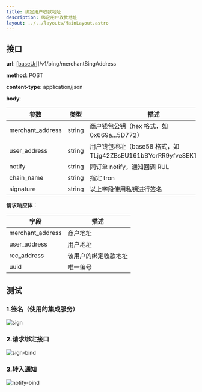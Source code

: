 ```yaml
---
title: 绑定用户收款地址
description: 绑定用户收款地址
layout: ../../layouts/MainLayout.astro
---
```



## 接口

**url**: [[baseUrl]](/zh-CN/config)/v1/bing/merchantBingAddress

**method**: POST

**content-type**: application/json

**body**:

| 参数             | 类型   | 描述                                                               |
| ---------------- | ------ | ------------------------------------------------------------------ |
| merchant_address | string | 商户钱包公钥（hex 格式，如 0x669a...5D772）    |
| user_address     | string | 用户钱包地址（base58 格式，如TLjg42ZBsEU161bBYorRR9yfve8EKTcZL9） |
| notify           | string | 同订单 notify，通知回调 RUL                                        |
| chain_name       | string | 指定 tron                                                          |
| signature        | string | 以上字段使用私钥进行签名                                           |

**请求响应体**：

| 字段             | 描述                 |
| ---------------- | -------------------- |
| merchant_address | 商户地址             |
| user_address     | 用户地址             |
| rec_address      | 该用户的绑定收款地址 |
| uuid             | 唯一编号             |


## 测试

### 1.签名（使用的集成服务）

![sign](/sign-bindAddress.png)


### 2.请求绑定接口

![sign-bind](/bindAddress.png)

### 3.转入通知

![notify-bind](/notify-bindAddress.png)

